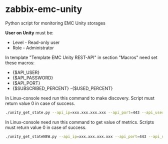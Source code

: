 # zabbix-emc-unity
Python script for monitoring EMC Unity storages

**User on Unity** must be:
- Level - Read-only user
- Role - Administrator


In template "Template EMC Unity REST-API" in section "Macros" need set these macros:
- {$API_USER}
- {$API_PASSWORD}
- {$API_PORT}
- {$SUBSCRIBED_PERCENT}
-{$USED_PERCENT}

In Linux-console need run this command to make discovery. Script must return value 0 in case of success.
```bash
./unity_get_state.py --api_ip=xxx.xxx.xxx.xxx --api_port=443 --api_user=user --api_password='password' --storage_name="storage-name_in_zabbix" --discovery
```

In Linux-console need run this command to get value of metrics. Scripts must return value 0 in case of success.
```bash
./unity_get_stateNEW.py --api_ip=xxx.xxx.xxx.xxx --api_port=443 --api_user=user --api_password='password' --storage_name="storage-name_in_zabbix" --status
```
